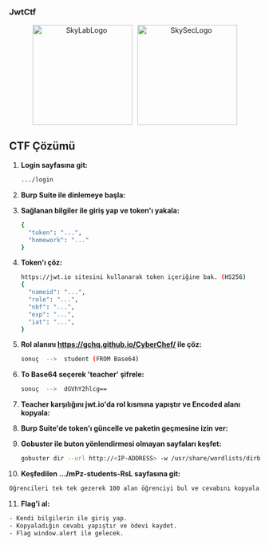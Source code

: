 ### JwtCtf

<div style="display: flex; justify-content: center; align-items: center; gap: 10px; text-align: center;">
  <img src="https://github.com/user-attachments/assets/3840c01c-c591-4d91-bf11-d84c815d0e8d" alt="SkyLabLogo" width="200">
  <img src="https://github.com/user-attachments/assets/eb3c0dce-2ff7-417e-9497-461a512d64a7" alt="SkySecLogo" width="200">  
</div>

## CTF Çözümü

1. **Login sayfasına git:**
   ```sh
   .../login
   ```

2. **Burp Suite ile dinlemeye başla:**

3. **Sağlanan bilgiler ile giriş yap ve token'ı yakala:**
   ```sh
   {
     "token": "...",
     "homework": "..."
   }
   ```

4. **Token'ı çöz:**
   ```sh
   https://jwt.io sitesini kullanarak token içeriğine bak. (HS256)
   {
     "nameid": "...",
     "role": "...",
     "nbf": "...",
     "exp": "...",
     "iat": "...",
   }
   ```

5. **Rol alanını https://gchq.github.io/CyberChef/ ile çöz:**
   ```sh
   sonuç  -->  student (FROM Base64)
   ```

6. **To Base64 seçerek 'teacher' şifrele:**
   ```sh
   sonuç  -->  dGVhY2hlcg==
   ```

7. **Teacher karşılığını jwt.io'da rol kısmına yapıştır ve Encoded alanı kopyala:**

8. **Burp Suite'de token'ı güncelle ve paketin geçmesine izin ver:**

9. **Gobuster ile buton yönlendirmesi olmayan sayfaları keşfet:**
   ```sh
   gobuster dir --url http://<IP-ADDRESS> -w /usr/share/wordlists/dirb/common.txt
   ```

10. **Keşfedilen .../mPz-students-RsL sayfasına git:**
   ```sh
   Öğrencileri tek tek gezerek 100 alan öğrenciyi bul ve cevabını kopyala.
   ```

11. **Flag'i al:**
   ```sh
   - Kendi bilgilerin ile giriş yap.
   - Kopyaladığın cevabı yapıştır ve ödevi kaydet.
   - Flag window.alert ile gelecek.
   ```


   
